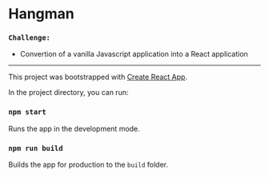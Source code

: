 # Hangman

### `Challenge:`
- Convertion of a vanilla Javascript application into a React application
_________

This project was bootstrapped with [Create React App](https://github.com/facebook/create-react-app).

In the project directory, you can run:

### `npm start`
Runs the app in the development mode.<br />

### `npm run build`
Builds the app for production to the `build` folder.<br />